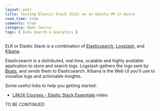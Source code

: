 ```yaml
---
layout: post
title: Testing Elastic Stack (ELK) on an Ubuntu VM in Azure
read_time: true
comments: true
category: Open Source
tags: [ Data Search & Analytics ]
---
```


ELK or Elastic Stack is a combination of [Elasticsearch](https://www.elastic.co/products/elasticsearch), [Logstash](https://www.elastic.co/products/logstash), and [Kibana](https://www.elastic.co/products/kibana).

Elasticsearch is a distributed, real time, scalable and highly available application to store and search logs. Logstash gathers the logs sent by [Beats](https://www.elastic.co/products/beats), and sends them to Elasticsearch. Kibana is the Web UI you'll use to visualize logs and actionable insights.

Some useful links to help you getting started:

* [LiNUX Courses - Elastic Stack Essentials](https://linuxacademy.com/linux/training/course/name/elastic-stack-essentials) video.

TO BE CONTINUED
